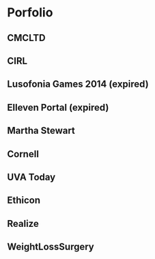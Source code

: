 # Porfolio

## CMCLTD
## CIRL
## Lusofonia Games 2014 (expired)
## Elleven Portal (expired)
## Martha Stewart 
## Cornell
## UVA Today
## Ethicon
## Realize
## WeightLossSurgery

